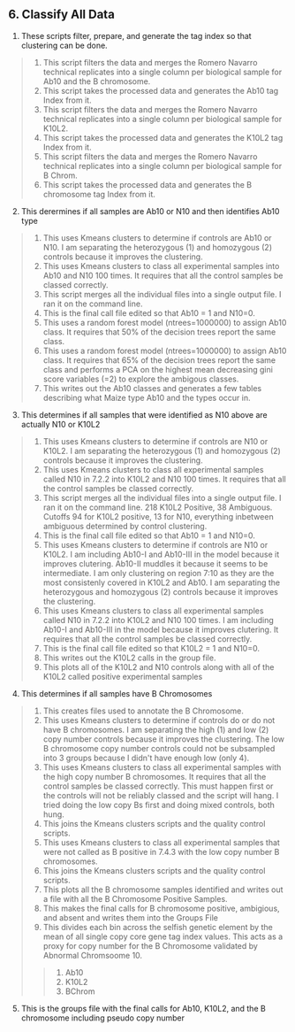 ## 6. Classify All Data
1. These scripts filter, prepare, and generate the tag index so that clustering can be done.
>1. This script filters the data and merges the Romero Navarro technical replicates into a single column per biological sample for Ab10 and the B chromosome.
>2. This script takes the processed data and generates the Ab10 tag Index from it.
>3.  This script filters the data and merges the Romero Navarro technical replicates into a single column per biological sample for K10L2.
>4.  This script takes the processed data and generates the K10L2 tag Index from it.
>5.  This script filters the data and merges the Romero Navarro technical replicates into a single column per biological sample for B Chrom.
>6.  This script takes the processed data and generates the B chromosome tag Index from it.

2. This derermines if all samples are Ab10 or N10 and then identifies Ab10 type
>1. This uses Kmeans clusters to determine if controls are Ab10 or N10. I am separating the heterozygous (1) and homozygous (2) controls because it improves the clustering. 
>2. This uses Kmeans clusters to class all experimental samples into Ab10 and N10 100 times. It requires that all the control samples be classed correctly. 
>3. This script merges all the individual files into a single output file. I ran it on the command line.
>4. This is the final call file edited so that Ab10 = 1 and N10=0.
>6. This uses a random forest model (ntrees=1000000) to assign Ab10 class. It requires that 50% of the decision trees report the same class.
>7. This uses a random forest model (ntrees=1000000) to assign Ab10 class. It requires that 65% of the decision trees report the same class and performs a PCA on the highest mean decreasing gini score variables (=2) to explore the ambigous classes.
>8. This writes out the Ab10 classes and generates a few tables describing what Maize type Ab10 and the types occur in. 

3. This determines if all samples that were identified as N10 above are actually N10 or K10L2
>1. This uses Kmeans clusters to determine if controls are N10 or K10L2. I am separating the heterozygous (1) and homozygous (2) controls because it improves the clustering.
>2. This uses Kmeans clusters to class all experimental samples called N10 in 7.2.2 into K10L2 and N10 100 times. It requires that all the control samples be classed correctly.
>3. This script merges all the individual files into a single output file. I ran it on the command line. 218 K10L2 Positive, 38 Ambiguous. Cutoffs 94 for K10L2 positive, 13 for N10, everything inbetween ambiguous determined by control clustering. 
>4. This is the final call file edited so that Ab10 = 1 and N10=0.
>5. This uses Kmeans clusters to determine if controls are N10 or K10L2. I am including Ab10-I and Ab10-III in the model because it improves clutering. Ab10-II muddles it because it seems to be intermediate. I am only clustering on region 7:10 as they are the most consistenly covered in K10L2 and Ab10. I am separating the heterozygous and homozygous (2) controls because it improves the clustering.
>6. This uses Kmeans clusters to class all experimental samples called N10 in 7.2.2 into K10L2 and N10 100 times. I am including Ab10-I and Ab10-III in the model because it improves clutering. It requires that all the control samples be classed correctly.
>7. This is the final call file edited so that K10L2 = 1 and N10=0.
>8. This writes out the K10L2 calls in the group file.
>9. This plots all of the K10L2 and N10 controls along with all of the K10L2 called positive experimental samples

4. This determines if all samples have B Chromosomes 
>1. This creates files used to annotate the B Chromosome.
>2. This uses Kmeans clusters to determine if controls do or do not have B chromosomes. I am separating the high (1) and low (2) copy number controls because it improves the clustering. The low B chromosome copy number controls could not be subsampled into 3 groups because I didn't have enough low (only 4).
>3.  This uses Kmeans clusters to class all experimental samples with the high copy number B chromosomes. It requires that all the control samples be classed correctly. This must happen first or the controls will not be reliably classed and the script will hang. I tried doing the low copy Bs first and doing mixed controls, both hung.
>4.  This joins the Kmeans clusters scripts and the quality control scripts.
>5.   This uses Kmeans clusters to class all experimental samples that were not called as B positive in 7.4.3 with the low copy number B chromosomes.
>6.   This joins the Kmeans clusters scripts and the quality control scripts.
>7.   This plots all the B chromosome samples identified and writes out a file with all the B Chromosome Positive Samples.
>8.   This makes the final calls for B chromosome positive, ambigious, and absent and writes them into the Groups File
>9.   This divides each bin across the selfish genetic element by the mean of all single copy core gene tag index values. This acts as a proxy for copy number for the B Chromosome validated by Abnormal Chromsoome 10.
>>1. Ab10
>>2. K10L2
>>3. BChrom

5. This is the groups file with the final calls for Ab10, K10L2, and the B chromosome including pseudo copy number

